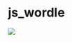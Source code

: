 # js_wordle
<img src="https://user-images.githubusercontent.com/68995581/159104837-2da1dc46-6dd0-41a1-9fac-34017fc960f4.PNG"/>
